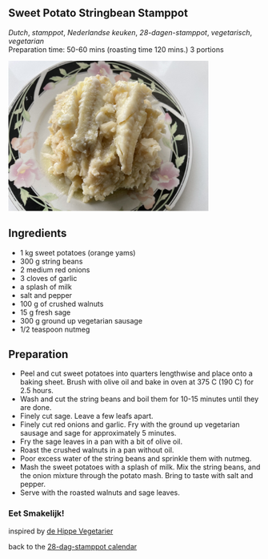 ## 
## Sweet Potato Stringbean Stamppot
_Dutch_, _stamppot_, _Nederlandse keuken_, _28-dagen-stamppot_, _vegetarisch_, _vegetarian_  
Preparation time: 50-60 mins (roasting time 120 mins.)
3 portions

<img src="images/dag-27_wittekool-rijst-stamppot.jpg" width="400">  

## Ingredients
* 1 kg sweet potatoes (orange yams)
* 300 g string beans
* 2 medium red onions
* 3 cloves of garlic
* a splash of milk
* salt and pepper
* 100 g of crushed walnuts
* 15 g fresh sage
* 300 g ground up vegetarian sausage
* 1/2 teaspoon nutmeg

## Preparation
* Peel and cut sweet potatoes into quarters lengthwise and place onto a baking sheet. Brush with olive oil and bake in oven at 375 C (190 C) for 2.5 hours.
* Wash and cut the string beans and boil them for 10-15 minutes until they are done.
* Finely cut sage. Leave a few leafs apart.
* Finely cut red onions and garlic. Fry with the ground up vegetarian sausage and sage for approximately 5 minutes. 
* Fry the sage leaves in a pan with a bit of olive oil.
* Roast the crushed walnuts in a pan without oil.
* Poor excess water of the string beans and sprinkle them with nutmeg.
* Mash the sweet potatoes with a splash of milk. Mix the string beans, and the onion mixture through the potato mash. Bring to taste with salt and pepper.
* Serve with the roasted walnuts and sage leaves.

### Eet Smakelijk!  

inspired by [de Hippe Vegetarier](https://www.dehippevegetarier.nl/vegetarische-recepten/zoete-aardappelstamppot-met-sperziebonen-en-salie/)

back to the [28-dag-stamppot calendar](https://mlopatka.github.io/recipe-book/)
